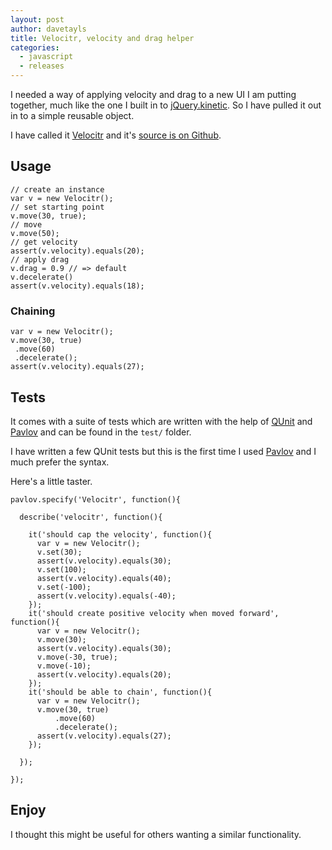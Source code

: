 ```yaml
---
layout: post
author: davetayls
title: Velocitr, velocity and drag helper
categories:
  - javascript
  - releases
---
```


I needed a way of applying velocity and drag to a new UI I am putting together, much like the one I built in to [jQuery.kinetic](http://the-taylors.org/jquery.kinetic).
So I have pulled it out in to a simple reusable object.

I have called it [Velocitr](https://github.com/davetayls/velocitr#readme) and it's [source is on Github](https://github.com/davetayls/velocitr).

Usage
--

    // create an instance
    var v = new Velocitr();
    // set starting point
    v.move(30, true);
    // move
    v.move(50);
    // get velocity
    assert(v.velocity).equals(20);
    // apply drag
    v.drag = 0.9 // => default
    v.decelerate()
    assert(v.velocity).equals(18);

### Chaining

    var v = new Velocitr();
    v.move(30, true)
     .move(60)
     .decelerate();
    assert(v.velocity).equals(27);

Tests
--
It comes with a suite of tests which are written with the help of [QUnit](http://qunitjs.com) and [Pavlov](https://github.com/mmonteleone/pavlov) and can be found in the `test/` folder.

I have written a few QUnit tests but this is the first time I used [Pavlov](https://github.com/mmonteleone/pavlov) and I much prefer the syntax.

Here's a little taster.

    pavlov.specify('Velocitr', function(){

      describe('velocitr', function(){

        it('should cap the velocity', function(){
          var v = new Velocitr();
          v.set(30);
          assert(v.velocity).equals(30);
          v.set(100);
          assert(v.velocity).equals(40);
          v.set(-100);
          assert(v.velocity).equals(-40);
        });
        it('should create positive velocity when moved forward', function(){
          var v = new Velocitr();
          v.move(30);
          assert(v.velocity).equals(30);
          v.move(-30, true);
          v.move(-10);
          assert(v.velocity).equals(20);
        });
        it('should be able to chain', function(){
          var v = new Velocitr();
          v.move(30, true)
              .move(60)
              .decelerate();
          assert(v.velocity).equals(27);
        });

      });

    });

## Enjoy
I thought this might be useful for others wanting a similar functionality.